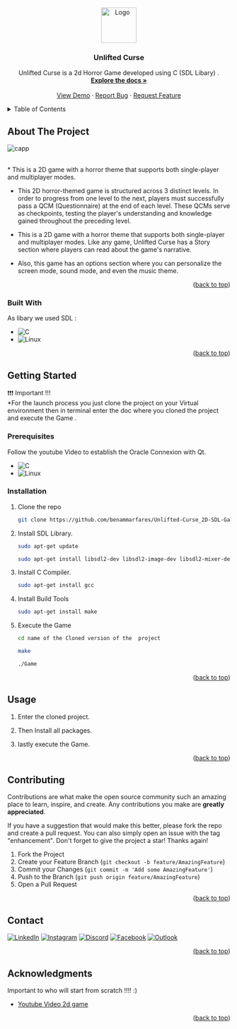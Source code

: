 
<a  align="center" name="readme-top"></a>

<!-- PROJECT LOGO -->
<br />
<div align="center">
    <img src="https://github.com/benammarfares/Unlifted-Curse_2D-SDL-Game/assets/99650831/ee14aff5-353d-481f-9dee-9c911dd32561" alt="Logo" width="80" height="80">


  <h3 align="center">Unlifted Curse</h3>

  <p align="center">
      Unlifted Curse is a 2d Horror Game developed using C (SDL Libary) .
    <br />
    <a href="https://github.com/benammarfares/Charging_Station_App"><strong>Explore the docs »</strong></a>
    <br />
    <br />
    <a href="https://github.com/benammarfares/Unlifted-Curse_2D-SDL-Game">View Demo</a>
    ·
    <a href="https://github.com/benammarfares/Unlifted-Curse_2D-SDL-Game/issues/new?labels=bug&template=bug-report---.md">Report Bug</a>
    ·
    <a href="https://github.com/benammarfares/Unlifted-Curse_2D-SDL-Game/issues/new?labels=enhancement&template=feature-request---.md">Request Feature</a>
  </p>
</div>



<!-- TABLE OF CONTENTS -->
<details>
  <summary>Table of Contents</summary>
  <ol>
    <li>
      <a href="#about-the-project">About The Project</a>
      <ul>
        <li><a href="#built-with">Built With</a></li>
      </ul>
    </li>
    <li>
      <a href="#getting-started">Getting Started</a>
      <ul>
        <li><a href="#prerequisites">Prerequisites</a></li>
        <li><a href="#installation">Installation</a></li>
      </ul>
    </li>
    <li><a href="#usage">Usage</a></li>
    <li><a href="#contributing">Contributing</a></li>
    <li><a href="#contact">Contact</a></li>
    <li><a href="#acknowledgments">Acknowledgments</a></li>
  </ol>
</details>



<!-- ABOUT THE PROJECT -->
## About The Project
![capp](https://github.com/benammarfares/Unlifted-Curse_2D-SDL-Game/assets/99650831/779fb830-bb31-42b3-805b-94251335cd4d)

<br>
* This is a 2D game with a horror theme that supports both single-player and multiplayer modes.

  * This 2D horror-themed game is structured across 3 distinct levels. In order to progress from one level to the next, players must successfully pass a QCM (Questionnaire) at the end of each 
     level. These QCMs serve as checkpoints, testing the player's understanding and knowledge gained throughout the preceding level.

  * This is a 2D game with a horror theme that supports both single-player and multiplayer modes. Like any game, Unlifted Curse has a Story section where players can read about the game's narrative.

  * Also, this game has an options section where you can personalize the screen mode, sound mode, and even the music theme.

    
<p align="right">(<a href="#readme-top">back to top</a>)</p>



### Built With

As libary we used SDL :<br>

* ![C](https://img.shields.io/badge/c-%2300599C.svg?style=for-the-badge&logo=c&logoColor=white)
* ![Linux](https://img.shields.io/badge/Linux-FCC624?style=for-the-badge&logo=linux&logoColor=black)

<p align="right">(<a href="#readme-top">back to top</a>)</p>



<!-- GETTING STARTED -->
## Getting Started

❗❗❗ Important !!! <br>
 *For the launch process you just clone the project on your Virtual environment then in terminal enter the doc where you cloned the project and execute the Game .<br>


### Prerequisites

Follow the youtube Video to establish the Oracle Connexion with Qt.

* ![C](https://img.shields.io/badge/c-%2300599C.svg?style=for-the-badge&logo=c&logoColor=white)
* ![Linux](https://img.shields.io/badge/Linux-FCC624?style=for-the-badge&logo=linux&logoColor=black)



### Installation

1. Clone the repo
   ```sh
   git clone https://github.com/benammarfares/Unlifted-Curse_2D-SDL-Game.git
   ```
3. Install SDL Library.
   ```sh
   sudo apt-get update
   ```
   ```sh
   sudo apt-get install libsdl2-dev libsdl2-image-dev libsdl2-mixer-dev libsdl2-ttf-dev
   ``` 
5. Install C Compiler.
   ```sh
   sudo apt-get install gcc
   ``` 
6. Install Build Tools<br>
   ```sh
   sudo apt-get install make
   ```
7. Execute the Game
   ```sh
   cd name of the Cloned version of the  project
   ```
   ```sh
   make
   ```
   ```sh
   ./Game
   ```
   
   

   
<p align="right">(<a href="#readme-top">back to top</a>)</p>



<!-- USAGE EXAMPLES -->
## Usage

1. Enter the cloned project.

2. Then Install all packages.
       
3. lastly execute the Game.
    
<p align="right">(<a href="#readme-top">back to top</a>)</p>


<!-- CONTRIBUTING -->
## Contributing

Contributions are what make the open source community such an amazing place to learn, inspire, and create. Any contributions you make are **greatly appreciated**.

If you have a suggestion that would make this better, please fork the repo and create a pull request. You can also simply open an issue with the tag "enhancement".
Don't forget to give the project a star! Thanks again!

1. Fork the Project
2. Create your Feature Branch (`git checkout -b feature/AmazingFeature`)
3. Commit your Changes (`git commit -m 'Add some AmazingFeature'`)
4. Push to the Branch (`git push origin feature/AmazingFeature`)
5. Open a Pull Request

<p align="right">(<a href="#readme-top">back to top</a>)</p>


<!-- CONTACT -->
## Contact

 <a href="https://www.linkedin.com/in/fares-ben-ammar-14b8b3226/">
                <img alt="LinkedIn" title="Discord" src="https://img.shields.io/badge/linkedin-%230077B5.svg?style=for-the-badge&logo=linkedin&logoColor=white"/></a> 
    <a href="https://www.instagram.com/fares.ben.ammar/?hl=fr">
                <img alt="Instagram" title="Instagram" src="https://img.shields.io/badge/Instagram-%23E4405F.svg?style=for-the-badge&logo=Instagram&logoColor=white"/></a>
        <a href="https://discord.gg/farou1747">
                    <img alt="Discord" title="Discord" src="https://img.shields.io/badge/Discord-%235865F2.svg?style=for-the-badge&logo=discord&logoColor=white"/></a> 
            <a href="https://facebook.com/https://www.facebook.com/faroutiti.benammar/">
                    <img alt="Facebook" title="Facebook" src="https://img.shields.io/badge/Facebook-%231877F2.svg?style=for-the-badge&logo=Facebook&logoColor=white"/></a> 
    <a href="mailto:benammar.Fares@esprit.tn">
    <img alt="Outlook" title="Outlook" src="https://img.shields.io/badge/Microsoft_Outlook-0078D4?style=for-the-badge&logo=microsoft-outlook&logoColor=white"/>



<p align="right">(<a href="#readme-top">back to top</a>)</p>



<!-- ACKNOWLEDGMENTS -->
## Acknowledgments

Important to who will start from scratch !!!! :)

* [Youtube Video 2d game](https://www.youtube.com/watch?v=KsG6dJlLBDw&list=PL2RPjWnJduNmXHRYwdtublIPdlqocBoLS)
<p align="right">(<a href="#readme-top">back to top</a>)</p>





